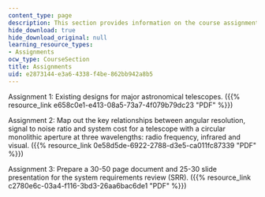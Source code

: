 ```yaml
---
content_type: page
description: This section provides information on the course assignments.
hide_download: true
hide_download_original: null
learning_resource_types:
- Assignments
ocw_type: CourseSection
title: Assignments
uid: e2873144-e3a6-4338-f4be-862bb942a8b5
---
```


Assignment 1: Existing designs for major astronomical telescopes. ({{% resource_link e658c0e1-e413-08a5-73a7-4f079b79dc23 "PDF" %}})

Assignment 2: Map out the key relationships between angular resolution, signal to noise ratio and system cost for a telescope with a circular monolithic aperture at three wavelengths: radio frequency, infrared and visual. ({{% resource_link 0e58d5de-6922-2788-d3e5-ca011fc87339 "PDF" %}})

Assignment 3: Prepare a 30-50 page document and 25-30 slide presentation for the system requirements review (SRR). ({{% resource_link c2780e6c-03a4-f116-3bd3-26aa6bac6de1 "PDF" %}})
